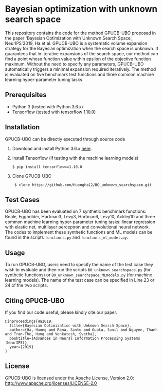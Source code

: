 # Bayesian optimization with unknown search space

This repository contains the code for the method GPUCB-UBO proposed in the paper 'Bayesian Optimization with Unknown Search Space', NeurIPS'2019, Ha et al. GPUCB-UBO is a systematic volume expansion
strategy for the Bayesian optimization when the search space is unknown. It guarantees that in iterative expansions of the search space, our method can find a point whose function
value within epsilon of the objective function maximum. Without the need to specify any parameters, GPUCB-UBO automatically triggers a minimal expansion required
iteratively. The method is evaluated on five benchmark test functions and three common machine learning hyper-parameter tuning tasks.

## Prerequisites

- Python 3 (tested with Python 3.6.x)
- Tensorflow (tested with tensorflow 1.10.0)

## Installation

GPUCB-UBO can be directly executed through source code

1. Download and install Python 3.6.x [here](https://www.python.org/downloads/).

2. Install Tensorflow (if testing with the machine learning models)

    ```$ pip install tensorflow==1.10.0```

3. Clone GPUCB-UBO

    ``` $ clone https://github.com/HuongHa12/BO_unknown_searchspace.git```


## Test Cases

GPUCB-UBO has been evaluated on 7 synthetic benchmark functions: Beale, Eggholder, Hartman3, Levy3, Hartman6, Levy10, Ackley10 and three common machine learning hyper-parameter tuning tasks: linear regression with elastic net, multilayer perceptron
and convolutional neural network. The codes to implement these synthetic functions and ML models can be found in the scripts ```functions.py``` and ```functions_ml_model.py```.

## Usage
To run GPUCB-UBO, users need to specify the name of the test case they wish to evaluate and then run the scripts ```BO_unknown_searchspace.py``` (for synthetic functions) or ```BO_unknown_searchspace_MLmodels.py``` (for machine learning models). The name of the test case can be specified in Line 23 or 24 of the two scripts.

## Citing GPUCB-UBO
If you find our code useful, please kindly cite our paper. 

```
@inproceedings{Ha2019,
  title={Bayesian Optimization with Unknown Search Space},
  author={Ha, Huong and Rana, Santu and Gupta, Sunil and Nguyen, Thanh and Tran-The, Hung and Venkatesh, Svetha},
  booktitle={Advances in Neural Information Processing Systems (NeurIPS)},
  year={2019}
}
```

## License
GPUCB-UBO is licensed under the Apache License, Version 2.0: http://www.apache.org/licenses/LICENSE-2.0
